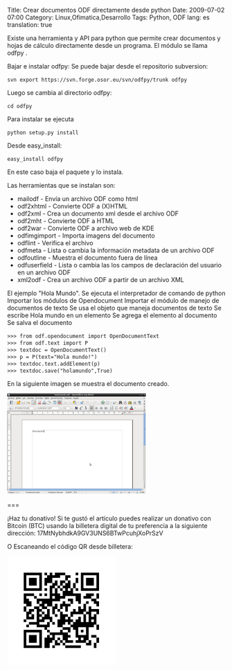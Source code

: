 Title: Crear documentos ODF directamente desde python
Date: 2009-07-02 07:00
Category: Linux,Ofimatica,Desarrollo
Tags: Python, ODF
lang: es
translation: true

Existe una herramienta y API para python que permite crear documentos y hojas de cálculo
directamente desde un programa. El módulo se llama odfpy .

Bajar e instalar odfpy:
Se puede bajar desde el repositorio subversion:

```
svn export https://svn.forge.osor.eu/svn/odfpy/trunk odfpy
```

Luego se cambia al directorio odfpy:

```
cd odfpy
```

Para instalar se ejecuta

```
python setup.py install
```

Desde easy_install:

```
easy_install odfpy
```

En este caso baja el paquete y lo instala.

Las herramientas que se instalan son:

* mailodf - Envía un archivo ODF como html
* odf2xhtml - Convierte ODF a (X)HTML
* odf2xml - Crea un documento xml desde el archivo ODF
* odf2mht - Convierte ODF a HTML
* odf2war - Convierte ODF a archivo web de KDE
* odfimgimport - Importa imagens del documento
* odflint - Verifica el archivo
* odfmeta - Lista o cambia la información metadata de un archivo ODF
* odfoutline - Muestra el documento fuera de línea
* odfuserfield - Lista o cambia las los campos de declaración del usuario en un archivo ODF
* xml2odf - Crea un archivo ODF a partir de un archivo XML

El ejemplo "Hola Mundo".
Se ejecuta el interpretador de comando de python
Importar los módulos de Opendocument
Importar el módulo de manejo de documentos de texto
Se usa el objeto que maneja documentos de texto
Se escribe Hola mundo en un elemento
Se agrega el elemento al documento
Se salva el documento

```
>>> from odf.opendocument import OpenDocumentText
>>> from odf.text import P
>>> textdoc = OpenDocumentText()
>>> p = P(text="Hola mundo!")
>>> textdoc.text.addElement(p)
>>> textdoc.save("holamundo",True)
```

En la siguiente imagen se muestra el documento creado.

![Python ODF](./images/python-odf.png)

===

¡Haz tu donativo!
Si te gustó el artículo puedes realizar un donativo con Bitcoin (BTC)
usando la billetera digital de tu preferencia a la siguiente
dirección: 17MtNybhdkA9GV3UNS6BTwPcuhjXoPrSzV

O Escaneando el código QR desde billetera:

![17MtNybhdkA9GV3UNS6BTwPcuhjXoPrSzV](./images/17MtNybhdkA9GV3UNS6BTwPcuhjXoPrSzV.png)